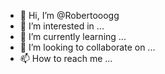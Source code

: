 - 👋 Hi, I’m @Robertooogg
- 👀 I’m interested in ...
- 🌱 I’m currently learning ...
- 💞️ I’m looking to collaborate on ...
- 📫 How to reach me ...

<!---
Robertooogg/Robertooogg is a ✨ special ✨ repository because its `README.md` (this file) appears on your GitHub profile.
You can click the Preview link to take a look at your changes.
--->

